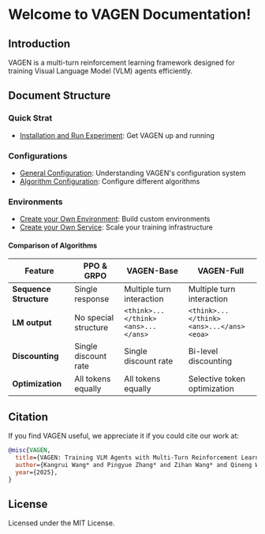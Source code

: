 # Welcome to VAGEN Documentation!

## Introduction
VAGEN is a multi-turn reinforcement learning framework designed for training Visual Language Model (VLM) agents efficiently.

## Document Structure

### Quick Strat
- [Installation and Run Experiment](run-exp.md): Get VAGEN up and running

### Configurations
- [General Configuration](configs/general-config.md): Understanding VAGEN's configuration system
- [Algorithm Configuration](configs/algo-config.md): Configure different algorithms

### Environments
- [Create your Own Environment](envs/create-env.md): Build custom environments
- [Create your Own Service](envs/create-service.md): Scale your training infrastructure


#### Comparison of Algorithms

| **Feature** | **PPO & GRPO** | **VAGEN-Base** | **VAGEN-Full** |
| --- | --- | --- | --- |
| **Sequence Structure** | Single response | Multiple turn interaction | Multiple turn interaction |
| **LM output** | No special structure | `<think>...</think><ans>...</ans>` | `<think>...</think><ans>...</ans><eoa>` |
| **Discounting** | Single discount rate | Single discount rate | Bi-level discounting |
| **Optimization** | All tokens equally | All tokens equally | Selective token optimization |


## Citation

If you find VAGEN useful, we appreciate it if you could cite our work at:

```bibtex
@misc{VAGEN,
  title={VAGEN: Training VLM Agents with Multi-Turn Reinforcement Learning},
  author={Kangrui Wang* and Pingyue Zhang* and Zihan Wang* and Qineng Wang* and Linjie Li* and Zhengyuan Yang and Chi Wan and Yiping Lu and Manling Li},
  year={2025},
}
```

## License
Licensed under the MIT License. 
